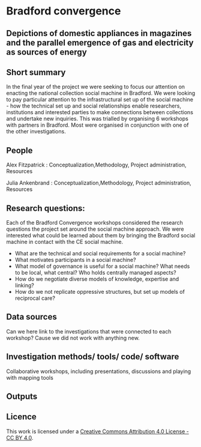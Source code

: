 # Bradford convergence

##  Depictions of domestic appliances in magazines and the parallel emergence of gas and electricity as sources of energy

## Short summary
In the final year of the project we were seeking to focus our attention on enacting the national collection social machine in Bradford. We were looking to pay particular attention to the infrastructural set up of the social machine - how the technical set up and social relationships enable researchers, institutions and interested parties to make connections between collections and undertake new inquiries. This was trialled by organising 6 workshops with partners in Bradford. Most were organised in conjunction with one of the other investigations. 



## People 

Alex Fitzpatrick : Conceptualization,Methodology, Project administration, Resources

Julia Ankenbrand : Conceptualization,Methodology, Project administration, Resources



## Research questions:
Each of the Bradford Convergence workshops considered the research questions the project set around the social machine approach. We were interested what could be learned about them by bringing the Bradford social machine in contact with the CE social machine.

- What are the technical and social requirements for a social machine?
- What motivates participants in a social machine?
- What model of governance is useful for a social machine? What needs to be local, what central? Who holds centrally managed aspects?
- How do we negotiate diverse models of knowledge, expertise and linking?
- How do we not replicate oppressive structures, but set up models of reciprocal care? 
   

## Data sources 
Can we here link to the investigations that were connected to each workshop? Cause we did not work with anything new.

## Investigation methods/ tools/ code/ software
Collaborative workshops, including presentations, discussions and playing with mapping tools

## Outputs  


## Licence 
This work is licensed under a [Creative Commons Attribution 4.0 License - CC BY 4.0](https://creativecommons.org/licenses/by/4.0/).


